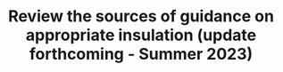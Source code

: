 ---
layout: link
link_url: https://www.scotland.anglican.org/wp-content/uploads/Sources-of-guidance-to-churches-on-heating-of-buildings-April-2022.pdf
title: Review the sources of guidance on appropriate insulation (update forthcoming - Summer 2023)
source: Provincial Buildings Committee, SEC
card: 
petal: Energy Efficiency Improvements
task: Make your heating more efficient
---